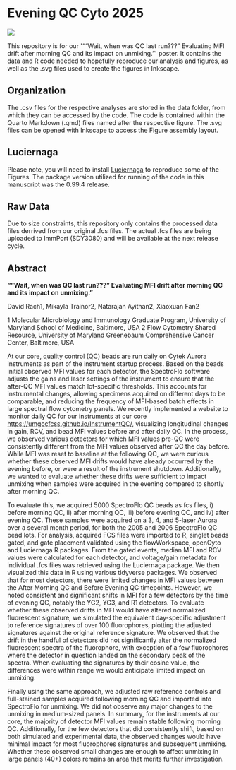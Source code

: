 # Evening QC Cyto 2025

<img src="https://github.com/DavidRach/EveningQC_Cyto2025/blob/main/EveningQCPoster.png" >


This repository is for our '““Wait, when was QC last run???” Evaluating MFI drift after morning QC and its impact on unmixing.”' poster. It contains the data and R code needed to hopefully reproduce our analysis and figures, as well as the .svg files used to create the figures in Inkscape.

## Organization

The .csv files for the respective analyses are stored in the data folder, from which they can be accessed by the code. The code is contained within the Quarto Markdown (.qmd) files named after the respective figure. The .svg files can be opened with Inkscape to access the Figure assembly layout. 

## Luciernaga

Please note, you will need to install [Luciernaga](https://github.com/DavidRach/Luciernaga) to reproduce some of the Figures. The package version utilized for running of the code in this manuscript was the 0.99.4 release. 

## Raw Data

Due to size constraints, this repository only contains the processed data files derrived from our original .fcs files. The actual .fcs files are being uploaded to ImmPort (SDY3080) and will be available at the next release cycle. 

## Abstract

**““Wait, when was QC last run???” Evaluating MFI drift after morning QC and its impact on unmixing.”**

David Rach1, Mikayla Trainor2, Natarajan Ayithan2, Xiaoxuan Fan2

1 Molecular Microbiology and Immunology Graduate Program, University of Maryland School of Medicine, Baltimore, USA 2 Flow Cytometry Shared Resource, University of Maryland Greenebaum Comprehensive Cancer Center, Baltimore, USA

At our core, quality control (QC) beads are run daily on Cytek Aurora instruments as part of the instrument startup process. Based on the beads initial observed MFI values for each detector, the SpectroFlo software adjusts the gains and laser settings of the instrument to ensure that the after-QC MFI values match lot-specific thresholds. This accounts for instrumental changes, allowing specimens acquired on different days to be comparable, and reducing the frequency of MFI-based batch effects in large spectral flow cytometry panels. We recently implemented a website to monitor daily QC for our instruments at our core https://umgccfcss.github.io/InstrumentQC/, visualizing longitudinal changes in gain, RCV, and bead MFI values before and after daily QC. In the process, we observed various detectors for which MFI values pre-QC were consistently different from the MFI values observed after QC the day before. While MFI was reset to baseline at the following QC, we were curious whether these observed MFI drifts would have already occurred by the evening before, or were a result of the instrument shutdown. Additionally, we wanted to evaluate whether these drifts were sufficient to impact unmixing when samples were acquired in the evening compared to shortly after morning QC.

To evaluate this, we acquired 5000 SpectroFlo QC beads as fcs files, i) before morning QC, ii) after morning QC, iii) before evening QC, and iv) after evening QC. These samples were acquired on a 3, 4, and 5-laser Aurora over a several month period, for both the 2005 and 2006 SpectroFlo QC bead lots. For analysis, acquired FCS files were imported to R, singlet beads gated, and gate placement validated using the flowWorkspace, openCyto and Luciernaga R packages. From the gated events, median MFI and RCV values were calculated for each detector, and voltage/gain metadata for individual .fcs files was retrieved using the Luciernaga package. We then visualized this data in R using various tidyverse packages. We observed that for most detectors, there were limited changes in MFI values between the After Morning QC and Before Evening QC timepoints. However, we noted consistent and significant shifts in MFI for a few detectors by the time of evening QC, notably the YG2, YG3, and R1 detectors. To evaluate whether these observed drifts in MFI would have altered normalized fluorescent signature, we simulated the equivalent day-specific adjustment to reference signatures of over 100 fluorophores, plotting the adjusted signatures against the original reference signature. We observed that the drift in the handful of detectors did not significantly alter the normalized fluorescent spectra of the fluorophore, with exception of a few fluorophores where the detector in question landed on the secondary peak of the spectra. When evaluating the signatures by their cosine value, the differences were within range we would anticipate limited impact on unmixing.

Finally using the same approach, we adjusted raw reference controls and full-stained samples acquired following morning QC and imported into SpectroFlo for unmixing. We did not observe any major changes to the unmixing in medium-sized panels. In summary, for the instruments at our core, the majority of detector MFI values remain stable following morning QC. Additionally, for the few detectors that did consistently shift, based on both simulated and experimental data, the observed changes would have minimal impact for most fluorophores signatures and subsequent unmixing. Whether these observed small changes are enough to affect unmixing in large panels (40+) colors remains an area that merits further investigation.
